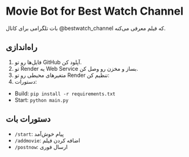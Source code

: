# Movie Bot for Best Watch Channel
بات تلگرامی برای کانال @bestwatch_channel که فیلم معرفی می‌کنه.

## راه‌اندازی
1. فایل‌ها رو تو GitHub آپلود کن.
2. تو Render یه Web Service بساز و مخزن رو وصل کن.
3. متغیرهای محیطی رو تو Render تنظیم کن:
4. دستورات:
- Build: `pip install -r requirements.txt`
- Start: `python main.py`

## دستورات بات
- `/start`: پیام خوش‌آمد
- `/addmovie`: اضافه کردن فیلم
- `/postnow`: ارسال فوری
